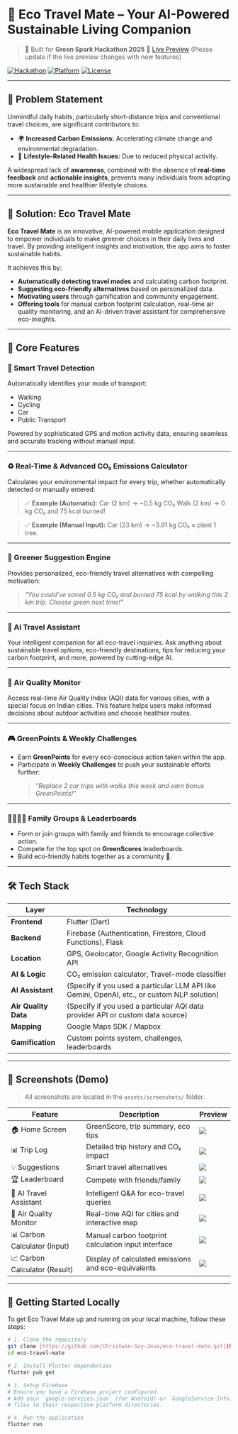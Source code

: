 # 🌿 Eco Travel Mate – Your AI-Powered Sustainable Living Companion

> 🚀 Built for **Green Spark Hackathon 2025**
> 🔗 [Live Preview](https://joemartinrince.github.io/Eco-/) (Please update if the live preview changes with new features)

[![Hackathon](https://img.shields.io/badge/Hackathon-Green%20Spark%202025-orange)](https://github.com/Christwin-Soy-Jose/eco-travel-mate)
[![Platform](https://img.shields.io/badge/Platform-Flutter%20%2B%20Firebase-blue)](https://flutter.dev)
[![License](https://img.shields.io/badge/License-MIT-green)](LICENSE)

---

## 🎯 Problem Statement

Unmindful daily habits, particularly short-distance trips and conventional travel choices, are significant contributors to:
- 🌍 **Increased Carbon Emissions:** Accelerating climate change and environmental degradation.
- 🚶 **Lifestyle-Related Health Issues:** Due to reduced physical activity.

A widespread lack of **awareness**, combined with the absence of **real-time feedback** and **actionable insights**, prevents many individuals from adopting more sustainable and healthier lifestyle choices.

---

## 🌱 Solution: Eco Travel Mate

**Eco Travel Mate** is an innovative, AI-powered mobile application designed to empower individuals to make greener choices in their daily lives and travel. By providing intelligent insights and motivation, the app aims to foster sustainable habits.

It achieves this by:
-   **Automatically detecting travel modes** and calculating carbon footprint.
-   **Suggesting eco-friendly alternatives** based on personalized data.
-   **Motivating users** through gamification and community engagement.
-   **Offering tools** for manual carbon footprint calculation, real-time air quality monitoring, and an AI-driven travel assistant for comprehensive eco-insights.

---

## 🧩 Core Features

### 🚶 Smart Travel Detection
Automatically identifies your mode of transport:
-   Walking
-   Cycling
-   Car
-   Public Transport

Powered by sophisticated GPS and motion activity data, ensuring seamless and accurate tracking without manual input.

---

### ♻️ Real-Time & Advanced CO₂ Emissions Calculator
Calculates your environmental impact for every trip, whether automatically detected or manually entered:

> ✅ **Example (Automatic):**
> Car (2 km) → ~0.5 kg CO₂
> Walk (2 km) → 0 kg CO₂ and 75 kcal burned!

> ✅ **Example (Manual Input):**
> Car (23 km) → ~3.91 kg CO₂ ≈ plant 1 tree.

---

### 🌿 Greener Suggestion Engine
Provides personalized, eco-friendly travel alternatives with compelling motivation:

> *"You could’ve saved 0.5 kg CO₂ and burned 75 kcal by walking this 2 km trip. Choose green next time!"*

---

### 🧠 AI Travel Assistant
Your intelligent companion for all eco-travel inquiries. Ask anything about sustainable travel options, eco-friendly destinations, tips for reducing your carbon footprint, and more, powered by cutting-edge AI.

---

### 💨 Air Quality Monitor
Access real-time Air Quality Index (AQI) data for various cities, with a special focus on Indian cities. This feature helps users make informed decisions about outdoor activities and choose healthier routes.

---

### 🎮 GreenPoints & Weekly Challenges
-   Earn **GreenPoints** for every eco-conscious action taken within the app.
-   Participate in **Weekly Challenges** to push your sustainable efforts further:
    > *"Replace 2 car trips with walks this week and earn bonus GreenPoints!"*

---

### 👨‍👩‍👧‍👦 Family Groups & Leaderboards
-   Form or join groups with family and friends to encourage collective action.
-   Compete for the top spot on **GreenScores** leaderboards.
-   Build eco-friendly habits together as a community 💚.

---

## 🛠 Tech Stack

| Layer             | Technology                                                |
|-------------------|-----------------------------------------------------------|
| **Frontend** | Flutter (Dart)                                            |
| **Backend** | Firebase (Authentication, Firestore, Cloud Functions), Flask |
| **Location** | GPS, Geolocator, Google Activity Recognition API          |
| **AI & Logic** | CO₂ emission calculator, Travel-mode classifier           |
| **AI Assistant** | (Specify if you used a particular LLM API like Gemini, OpenAI, etc., or custom NLP solution) |
| **Air Quality Data** | (Specify if you used a particular AQI data provider API or custom data source) |
| **Mapping** | Google Maps SDK / Mapbox                                  |
| **Gamification** | Custom points system, challenges, leaderboards            |

---

## 📱 Screenshots (Demo)

> All screenshots are located in the `assets/screenshots/` folder.

| Feature                      | Description                                        | Preview                                                   |
|------------------------------|----------------------------------------------------|-----------------------------------------------------------|
| 🏠 Home Screen               | GreenScore, trip summary, eco tips                 | ![](assets/screenshots/home_screen.png)                   |
| 📊 Trip Log                  | Detailed trip history and CO₂ impact               | ![](assets/screenshots/trip_log.png)                      |
| 💡 Suggestions               | Smart travel alternatives                          | ![](assets/screenshots/suggestion.png)                    |
| 🏆 Leaderboard               | Compete with friends/family                        | ![](assets/screenshots/leaderboard.png)                   |
| 🤖 AI Travel Assistant       | Intelligent Q&A for eco-travel queries             | ![](assets/screenshots/ai_travel_assistant.jpeg)          |
| 💨 Air Quality Monitor       | Real-time AQI for cities and interactive map       | ![](assets/screenshots/air_quality_indian_cities.jpeg)    |
| 📊 Carbon Calculator (Input) | Manual carbon footprint calculation input interface | ![](assets/screenshots/carbon_calculator_100km.jpeg)      |
| 📈 Carbon Calculator (Result)| Display of calculated emissions and eco-equivalents | ![](assets/screenshots/carbon_calculator_23km.jpeg)       |

---

## 🚀 Getting Started Locally

To get Eco Travel Mate up and running on your local machine, follow these steps:

```bash
# 1. Clone the repository
git clone [https://github.com/Christwin-Soy-Jose/eco-travel-mate.git](https://github.com/Christwin-Soy-Jose/eco-travel-mate.git)
cd eco-travel-mate

# 2. Install Flutter dependencies
flutter pub get

# 3. Setup Firebase
# Ensure you have a Firebase project configured.
# Add your `google-services.json` (for Android) or `GoogleService-Info.plist` (for iOS)
# files to their respective platform directories.

# 4. Run the application
flutter run
